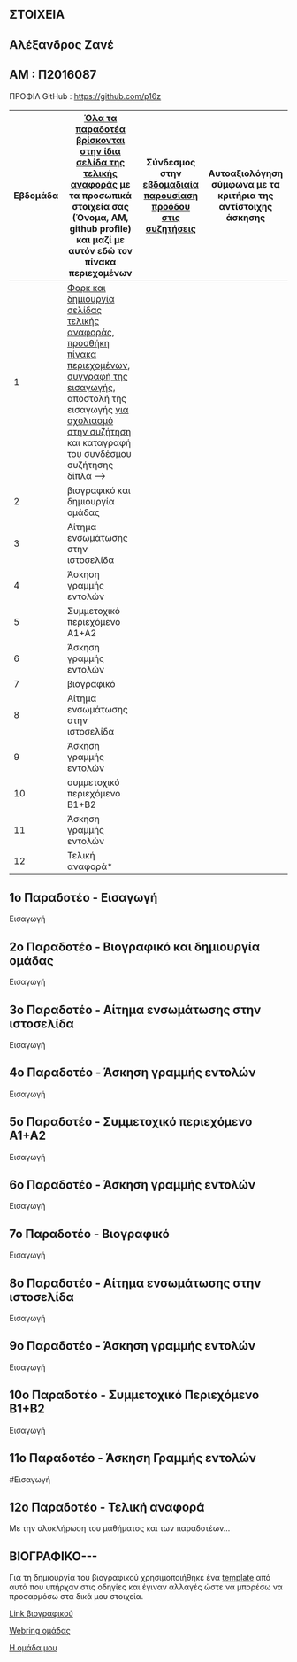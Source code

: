 ##  ΣΤΟΙΧΕΙΑ 
## Αλέξανδρος Ζανέ
## ΑΜ : Π2016087
ΠΡΟΦΙΛ GitHub : https://github.com/p16z


| Εβδομάδα | [Όλα τα παραδοτέα βρίσκονται στην ίδια σελίδα της τελικής αναφοράς](https://courses-ionio.github.io/help/deliverables/) με τα προσωπικά στοιχεία σας (Όνομα, ΑΜ, github profile) και μαζί με αυτόν εδώ τον πίνακα περιεχομένων | Σύνδεσμος στην [εβδομαδιαία παρουσίαση προόδου στις συζητήσεις](https://github.com/courses-ionio/help/discussions/categories/show-and-tell) | Αυτοαξιολόγηση σύμφωνα με τα κριτήρια της αντίστοιχης άσκησης 
| --- | --- | --- | --- |
| 1 | [Φορκ και δημιουργία σελίδας τελικής αναφοράς](https://courses-ionio.github.io/help/guide/), [προσθήκη πίνακα περιεχομένων](https://raw.githubusercontent.com/courses-ionio/sw/master/README.md), [συγγραφή της εισαγωγής](https://courses-ionio.github.io/help/intro/), αποστολή της εισαγωγής [για σχολιασμό στην συζήτηση](https://github.com/courses-ionio/help/discussions/categories/show-and-tell) και καταγραφή του συνδέσμου συζήτησης δίπλα -->| | | 
| 2 | βιογραφικό και δημιουργία ομάδας | | |
| 3 | Αίτημα ενσωμάτωσης στην ιστοσελίδα | | |
| 4 | Άσκηση γραμμής εντολών | | |
| 5 | Συμμετοχικό περιεχόμενο A1+A2 | | |
| 6 | Άσκηση γραμμής εντολών | | |
| 7 | βιογραφικό | | |
| 8 | Αίτημα ενσωμάτωσης στην ιστοσελίδα | | |
| 9 | Άσκηση γραμμής εντολών | | |
| 10 | συμμετοχικό περιεχόμενο B1+B2 | | |
| 11 | Άσκηση γραμμής εντολών | | |
| 12 | Τελική αναφορά* | | |


## 1ο Παραδοτέο - Εισαγωγή
Εισαγωγή

## 2o Παραδοτέο - Βιογραφικό και δημιουργία ομάδας
Εισαγωγή


## 3o Παραδοτέο - Αίτημα ενσωμάτωσης στην ιστοσελίδα
Εισαγωγή

## 4o Παραδοτέο - Άσκηση γραμμής εντολών
Εισαγωγή

## 5o Παραδοτέο - Συμμετοχικό περιεχόμενο A1+A2
Εισαγωγή

## 6ο Παραδοτέο - Άσκηση γραμμής εντολών
Εισαγωγή

## 7o Παραδοτέο - Bιογραφικό
Εισαγωγή

## 8o Παραδοτέο - Αίτημα ενσωμάτωσης στην ιστοσελίδα
Εισαγωγή

## 9o Παραδοτέο - Άσκηση γραμμής εντολών
Εισαγωγή

## 10o Παραδοτέο - Συμμετοχικό Περιεχόμενο B1+B2
Εισαγωγή

## 11o Παραδοτέο - Άσκηση Γραμμής εντολών
#Εισαγωγή

## 12ο Παραδοτέο - Τελική αναφορά
Με την ολοκλήρωση του μαθήματος και των παραδοτέων...



## ΒΙΟΓΡΑΦΙΚΟ---

Για τη δημιουργία του βιογραφικού χρησιμοποιήθηκε ένα [template](https://github.com/) από αυτά που υπήρχαν στις οδηγίες και έγιναν αλλαγές ώστε να μπορέσω να προσαρμόσω στα δικά μου στοιχεία.

[Link βιογραφικού](https://p16z.github.io/CV/)

[Webring ομάδας](https://lostmpodis.github.io/webring/)

[H ομάδα μου](https://github.com/LostMpodis)








